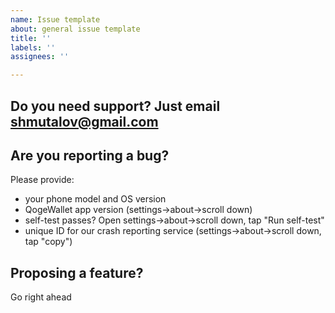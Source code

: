 ```yaml
---
name: Issue template
about: general issue template
title: ''
labels: ''
assignees: ''

---
```


## Do you need support? Just email shmutalov@gmail.com

## Are you reporting a bug?

Please provide:

* your phone model and OS version
* QogeWallet app version (settings->about->scroll down)
* self-test passes? Open settings->about->scroll down, tap "Run self-test"
* unique ID for our crash reporting service (settings->about->scroll down, tap "copy")

## Proposing a feature?

Go right ahead
